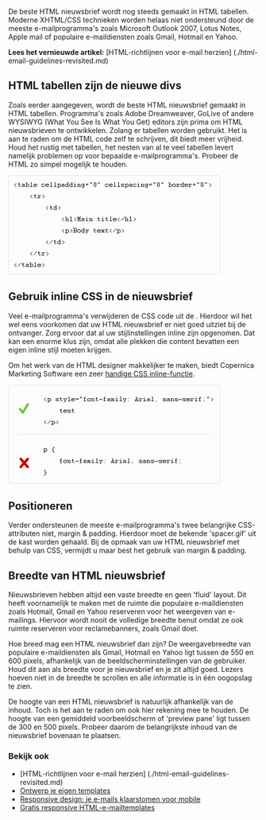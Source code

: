 De beste HTML nieuwsbrief wordt nog steeds gemaakt in HTML tabellen.
Moderne XHTML/CSS technieken worden helaas niet ondersteund door de
meeste e-mailprogramma's zoals Microsoft Outlook 2007, Lotus Notes,
Apple mail of populaire e-maildiensten zoals Gmail, Hotmail en Yahoo.

**Lees het vernieuwde artikel:** [HTML-richtlijnen voor e-mail herzien]
(./html-email-guidelines-revisited.md)

HTML tabellen zijn de nieuwe divs
---------------------------------

Zoals eerder aangegeven, wordt de beste HTML nieuwsbrief gemaakt in HTML
tabellen. Programma's zoals Adobe Dreamweaver, GoLive of andere WYSIWYG
(What You See Is What You Get) editors zijn prima om HTML nieuwsbrieven
te ontwikkelen. Zolang er tabellen worden gebruikt. Het is aan te raden
om de HTML code zelf te schrijven, dit biedt meer vrijheid. Houd het
rustig met tabellen, het nesten van al te veel tabellen levert namelijk
problemen op voor bepaalde e-mailprogramma's. Probeer de HTML zo simpel
mogelijk te houden.

![HTML tabel voor e-mailnieuwsbrieven](../images/code-table.png)

Gebruik inline CSS in de nieuwsbrief
------------------------------------

Veel e-mailprogramma's verwijderen de CSS code uit de . Hierdoor wil het
wel eens voorkomen dat uw HTML nieuwsbrief er niet goed uitziet bij de
ontvanger. Zorg ervoor dat al uw stijlinstellingen inline zijn
opgenomen. Dat kan een enorme klus zijn, omdat alle plekken die content
bevatten een eigen inline stijl moeten krijgen.

Om het werk van de HTML designer makkelijker te maken, biedt Copernica
Marketing Software een zeer [handige CSS
inline-functie](./create-custom-templates.md "handige CSS inline-functie").

![Inline CSS style voor e-mailnieuwsbrieven](../images/code-inline-style.png)

Positioneren
------------

Verder ondersteunen de meeste e-mailprogramma's twee belangrijke
CSS-attributen niet, margin & padding. Hierdoor moet de bekende
'spacer.gif' uit de kast worden gehaald. Bij de opmaak van uw HTML
nieuwsbrief met behulp van CSS, vermijdt u maar best het gebruik van
margin & padding.

Breedte van HTML nieuwsbrief
----------------------------

Nieuwsbrieven hebben altijd een vaste breedte en geen 'fluid' layout.
Dit heeft voornamelijk te maken met de ruimte die populaire
e-maildiensten zoals Hotmail, Gmail en Yahoo reserveren voor het
weergeven van e-mailings. Hiervoor wordt nooit de volledige breedte
benut omdat ze ook ruimte reserveren voor reclamebanners, zoals Gmail
doet.

Hoe breed mag een HTML nieuwsbrief dan zijn? De weergavebreedte van
populaire e-maildiensten als Gmail, Hotmail en Yahoo ligt tussen de 550
en 600 pixels, afhankelijk van de beeldscherminstellingen van de
gebruiker. Houd dit aan als breedte voor je nieuwsbrief en je zit altijd
goed. Lezers hoeven niet in de breedte te scrollen en alle informatie is
in één oogopslag te zien.

De hoogte van een HTML nieuwsbrief is natuurlijk afhankelijk van de
inhoud. Toch is het aan te raden om ook hier rekening mee te houden. De
hoogte van een gemiddeld voorbeeldscherm of 'preview pane' ligt tussen
de 300 en 500 pixels. Probeer daarom de belangrijkste inhoud van de
nieuwsbrief bovenaan te plaatsen.

### Bekijk ook

-   [HTML-richtlijnen voor e-mail herzien] (./html-email-guidelines-revisited.md)
-   [Ontwerp je eigen templates](./create-custom-templates.md "Ontwerp je eigen templates")
-   [Responsive design: je e-mails klaarstomen voor
    mobile](./responsive-design-preparing-your-emails-for-mobile.md "Responsive design: je e-mails klaarstomen voor mobile")
-   [Gratis responsive HTML-e-mailtemplates](./free-responsive-html-email-templates.md)

